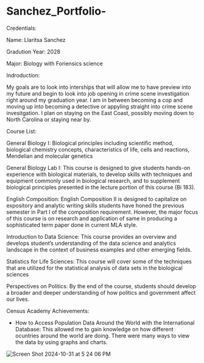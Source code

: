 # Sanchez_Portfolio-
Credentials: 

Name: Llaritsa Sanchez

Gradution Year: 2028

Major: Biology with Foriensics science

Indroduction: 

My goals are to look into interships that will allow me to have preview into my future and begin to look into job opening in crime scene investigation right around my graduation year. I am in between becoming a cop and moving up into becoming a detective or appyling straight into crime scene invesitgation. I plan on staying on the East Coast, possibly moving down to North Carolina or staying near by. 

Course List:

General Biology I: 
Biological principles including scientific method, biological chemistry concepts, characteristics
of life, cells and reactions, Mendelian and molecular genetics

General Biology Lab I:
This course is designed to give students hands-on experience with biological materials, to
develop skills with techniques and equipment commonly used in biological research, and to
supplement biological principles presented in the lecture portion of this course (Bi 183).

English Composition: English Composition II is designed to capitalize on expository and analytic writing skills
students have honed the previous semester in Part I of the composition requirement. However, the major focus of this
course is on research and application of same in producing a sophisticated term paper done in current MLA style.


Introduction to Data Science: This course provides an overview and develops student’s understanding of the data science and analytics landscape in the context of business examples and other emerging fields.


Statistics for Life Sciences: This course will cover some of the techniques that are utilized for the statistical analysis of data
sets in the biological sciences

Perspectives on Politics: By the end of the course, students should develop a
broader and deeper understanding of how politics and government affect our lives. 

Census Academy Achievements:

- How to Access Population Data Around the World with the International Database: This allowed me to gain knowledge on how different ocuntries around the world are doing. There were many ways to view the data by 
using graphs and charts.

![Screen Shot 2024-10-31 at 5 24 06 PM](https://github.com/user-attachments/assets/ace55798-0cbf-4e9f-9eec-8dbf4689d652)
